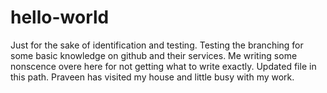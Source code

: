 # hello-world
Just for the sake of identification and testing.
Testing the branching for some basic knowledge on github and their services.
Me writing some nonscence overe here for not getting what to write exactly.
Updated file in this path.
Praveen has visited my house and little busy with my work.
